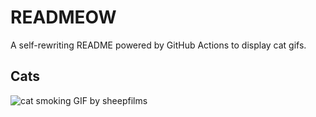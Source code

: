# READMEOW

A self-rewriting README powered by GitHub Actions to display cat gifs.

## Cats

![cat smoking GIF by sheepfilms](https://media2.giphy.com/media/l0ExdMHUDKteztyfe/200.gif?cid=9acd02dal4awti8i3rp6avzexfpi41jfs06r7m1g80h0lazw&ep=v1_gifs_search&rid=200.gif&ct=g)
